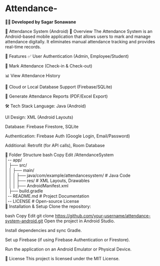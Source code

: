 # Attendance-
**👨‍💻 Developed by Sagar Sonawane**

📌 Attendance System (Android)
📖 Overview
The Attendance System is an Android-based mobile application that allows users to mark and manage attendance digitally. It eliminates manual attendance tracking and provides real-time records.

🚀 Features
✅ User Authentication (Admin, Employee/Student)

📅 Mark Attendance (Check-in & Check-out)

📊 View Attendance History


📡 Cloud or Local Database Support (Firebase/SQLite)

📜 Generate Attendance Reports (PDF/Excel Export)

🛠️ Tech Stack
Language: Java (Android)

UI Design: XML (Android Layouts)

Database: Firebase Firestore, SQLite

Authentication: Firebase Auth (Google Login, Email/Password)

Additional: Retrofit (for API calls), Room Database

📂 Folder Structure
bash
Copy
Edit
/AttendanceSystem  
│-- app/  
│   ├── src/  
│   │   ├── main/  
│   │   │   ├── java/com/example/attendancesystem/  # Java Code  
│   │   │   ├── res/  # XML Layouts, Drawables  
│   │   │   ├── AndroidManifest.xml  
│   ├── build.gradle  
│-- README.md  # Project Documentation  
│-- LICENSE  # Open-source License  
🔧 Installation & Setup
Clone the repository:

bash
Copy
Edit
git clone https://github.com/your-username/attendance-system-android.git
Open the project in Android Studio.

Install dependencies and sync Gradle.

Set up Firebase (if using Firebase Authentication or Firestore).

Run the application on an Android Emulator or Physical Device.

📜 License
This project is licensed under the MIT License.
